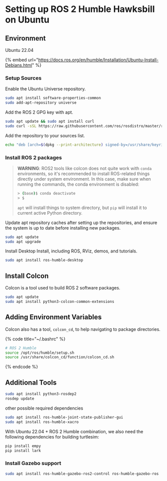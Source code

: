 # Setting up ROS 2 Humble Hawksbill on Ubuntu

## Environment

Ubuntu 22.04

{% embed url="https://docs.ros.org/en/humble/Installation/Ubuntu-Install-Debians.html" %}

### Setup Sources

Enable the Ubuntu Universe repository.

```bash
sudo apt install software-properties-common
sudo add-apt-repository universe
```

Add the ROS 2 GPG key with apt.

```bash
sudo apt update && sudo apt install curl
sudo curl -sSL https://raw.githubusercontent.com/ros/rosdistro/master/ros.key -o /usr/share/keyrings/ros-archive-keyring.gpg
```

Add the repository to your sources list.

```bash
echo "deb [arch=$(dpkg --print-architecture) signed-by=/usr/share/keyrings/ros-archive-keyring.gpg] http://packages.ros.org/ros2/ubuntu $(. /etc/os-release && echo $UBUNTU_CODENAME) main" | sudo tee /etc/apt/sources.list.d/ros2.list > /dev/null
```



### Install ROS 2 packages

> **WARNING**: ROS2 tools like colcon does not quite work with `conda` environments, so it's recommended to install ROS-related things directly under system environment. In this case, make sure when running the commands, the conda environment is disabled:
>
> ```bash
> > (base)$ conda deactivate
> > $
> ```
>
> `apt` will install things to system directory, but `pip` will install it to current active Python directory.

Update apt repository caches after setting up the repositories, and ensure the system is up to date before installing new packages.

```bash
sudo apt update
sudo apt upgrade
```

Install Desktop Install, including ROS, RViz, demos, and tutorials.

```bash
sudo apt install ros-humble-desktop
```



## Install Colcon

Colcon is a tool used to build ROS 2 software packages.

```bash
sudo apt update
sudo apt install python3-colcon-common-extensions
```



## Adding Environment Variables

Colcon also has a tool, `colcon_cd`, to help navigating to package directories.

{% code title="~/.bashrc" %}
```bash
# ROS 2 Humble
source /opt/ros/humble/setup.sh
source /usr/share/colcon_cd/function/colcon_cd.sh
```
{% endcode %}



## Additional Tools

```bash
sudo apt install python3-rosdep2
rosdep update
```

other possible required dependencies

```bash
sudo apt install ros-humble-joint-state-publisher-gui
sudo apt install ros-humble-xacro
```





With Ubuntu 22.04 + ROS 2 Humble combination, we also need the following dependencies for building turtlesim:

```bash
pip install empy
pip install lark
```





### Install Gazebo support

```bash
sudo apt install ros-humble-gazebo-ros2-control ros-humble-gazebo-ros
```

